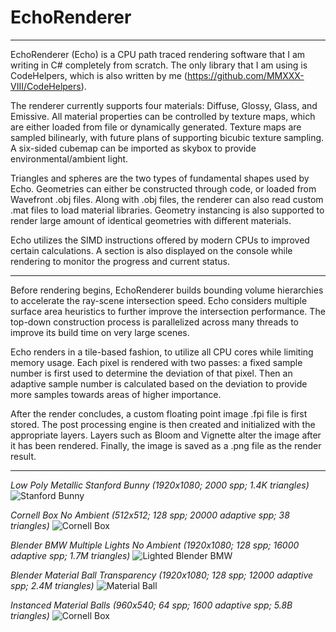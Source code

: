 # EchoRenderer

---

EchoRenderer (Echo) is a CPU path traced rendering software that I am writing in C# completely from scratch.
The only library that I am using is CodeHelpers, which is also written by me (https://github.com/MMXXX-VIII/CodeHelpers).

The renderer currently supports four materials: Diffuse, Glossy, Glass, and Emissive.
All material properties can be controlled by texture maps, which are either loaded from file or dynamically generated.
Texture maps are sampled bilinearly, with future plans of supporting bicubic texture sampling.
A six-sided cubemap can be imported as skybox to provide environmental/ambient light.

Triangles and spheres are the two types of fundamental shapes used by Echo.
Geometries can either be constructed through code, or loaded from Wavefront .obj files.
Along with .obj files, the renderer can also read custom .mat files to load material libraries.
Geometry instancing is also supported to render large amount of identical geometries with different materials.

Echo utilizes the SIMD instructions offered by modern CPUs to improved certain calculations.
A section is also displayed on the console while rendering to monitor the progress and current status.

---

Before rendering begins, EchoRenderer builds bounding volume hierarchies to accelerate the ray-scene intersection speed.
Echo considers multiple surface area heuristics to further improve the intersection performance.
The top-down construction process is parallelized across many threads to improve its build time on very large scenes.

Echo renders in a tile-based fashion, to utilize all CPU cores while limiting memory usage.
Each pixel is rendered with two passes: a fixed sample number is first used to determine the deviation of that pixel.
Then an adaptive sample number is calculated based on the deviation to provide more samples towards areas of higher importance.

After the render concludes, a custom floating point image .fpi file is first stored.
The post processing engine is then created and initialized with the appropriate layers.
Layers such as Bloom and Vignette alter the image after it has been rendered.
Finally, the image is saved as a .png file as the render result.

---

_Low Poly Metallic Stanford Bunny (1920x1080; 2000 spp; 1.4K triangles)_
![Stanford Bunny](https://github.com/MMXXX-VIII/EchoRenderer/blob/main/EchoRenderer/Renders/Path%20Tracing/Old%20Tracer/render%20stanford%20bunny%202k.png?raw=true)

_Cornell Box No Ambient (512x512; 128 spp; 20000 adaptive spp; 38 triangles)_
![Cornell Box](https://github.com/MMXXX-VIII/EchoRenderer/blob/main/EchoRenderer/Renders/Path%20Tracing/New%20Tracer/render%20new%20cornell%20box%2040k%20sp.png?raw=true)

_Blender BMW Multiple Lights No Ambient (1920x1080; 128 spp; 16000 adaptive spp; 1.7M triangles)_
![Lighted Blender BMW](https://github.com/MMXXX-VIII/EchoRenderer/blob/main/EchoRenderer/Renders/Path%20Tracing/Old%20Tracer/render%20bmw%20lights%20transparency%20128%2016000%20samples.png?raw=true)

_Blender Material Ball Transparency (1920x1080; 128 spp; 12000 adaptive spp; 2.4M triangles)_
![Material Ball](https://raw.githubusercontent.com/MMXXX-VIII/EchoRenderer/main/EchoRenderer/Renders/Path%20Tracing/New%20Tracer/render%20material%20ball%20128%2012000%20v1.png?raw=true)

_Instanced Material Balls (960x540; 64 spp; 1600 adaptive spp; 5.8B triangles)_
![Cornell Box](https://github.com/MMXXX-VIII/EchoRenderer/blob/main/EchoRenderer/Renders/Path%20Tracing/New%20Tracer/render%20instancing%206%20billion%20tris.png?raw=true)
